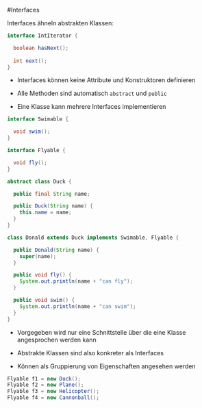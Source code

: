 #Interfaces

Interfaces ähneln abstrakten Klassen:
```java
interface IntIterator {

  boolean hasNext();
  
  int next();
}
```

- Interfaces können keine Attribute und Konstruktoren definieren

- Alle Methoden sind automatisch `abstract` und `public`

- Eine Klasse kann mehrere Interfaces implementieren

```java
interface Swimable {

  void swim();
}

interface Flyable {

  void fly();
}

abstract class Duck {

  public final String name;

  public Duck(String name) {
    this.name = name;
  }
}

class Donald extends Duck implements Swimable, Flyable {

  public Donald(String name) {
    super(name);
  }

  public void fly() {
    System.out.println(name + "can fly");
  }

  public void swim() {
    System.out.println(name + "can swim");
  }
}
```

- Vorgegeben wird nur eine Schnittstelle über die eine Klasse angesprochen werden kann

- Abstrakte Klassen sind also konkreter als Interfaces

- Können als Gruppierung von Eigenschaften angesehen werden

```java
Flyable f1 = new Duck();
Flyable f2 = new Plane();
Flyable f3 = new Helicopter();
Flyable f4 = new Cannonball();
```